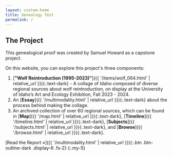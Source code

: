 ```yaml
---
layout: custom-home
title: Genealogy Test
permalink: /
---
```


## The Project 

This genealogical proof was created by Samuel Howard as a capstone project.

On this website, you can explore this project's three components:

1. [**"Wolf Reintroduction (1995-2023)"**]({{ '/items/wolf_064.html' | relative_url }}){:.text-dark} - A collage of Idaho composed of diverse regional sources about wolf reintroduction, on display at the University of Idaho’s Art and Ecology Exhibition, Fall 2023 - 2024.
2. An [**Essay**]({{ '/multimodality.html' | relative_url }}){:.text-dark} about the process behind making the collage.
3. An archived collection of over 60 regional sources, which can be found in [**Map**]({{ '/map.html' | relative_url }}){:.text-dark}, [**Timeline**]({{ '/timeline.html' | relative_url }}){:.text-dark}, [**Subjects**]({{ '/subjects.html' | relative_url }}){:.text-dark}, and [**Browse**]({{ '/browse.html' | relative_url }}){:.text-dark}.

[Read the Report &raquo;]({{ '/multimodality.html' | relative_url }}){:.btn .btn-outline-dark .display-6 .fs-2}
{:.my-5}
